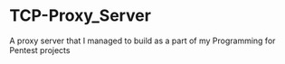 # TCP-Proxy_Server
A proxy server that I managed to build as a part of my Programming for Pentest projects
